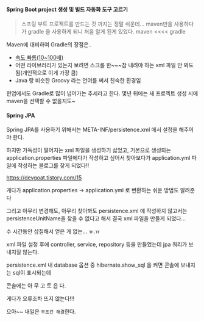 #### Spring Boot project 생성 및 빌드 자동화 도구 고르기

> 스프링 부트 프로젝트를 만드는 것 까지는 정말 쉬운데... maven만을 사용하다가 gradle 을 사용하게 되니 처음 알게 된게 있었다. maven <<<< gradle

Maven에 대비하여 Gradle의 장점은..

* [속도 빠름(10~100배)](https://gradle.org/gradle-vs-maven-performance/)
* 어떤 라이브러리가 있는지 보려면 스크롤 한~~~참 내려야 하는 xml 파일 안 봐도 됨(개인적으로 이게 가장 큼)
* Java 랑 비슷한 Groovy 라는 언어를 써서 친숙한 환경임

현업에서도 Gradle로 많이 넘어가는 추세라고 한다. 몇년 뒤에는 새 프로젝트 생성 시에 maven을 선택할 수 없을지도~



#### Spring JPA

Spring JPA를 사용하기 위해서는 META-INF/persistence.xml 에서 설정을 해주어야 한다.

하지만 가독성이 떨어지는 xml 파일을 생성하기 싫었고, 기본으로 생성되는 application.properties 파일에다가 작성하고 싶어서 찾아보다가 application.yml 파일에 작성하는 블로그를 찾게 되었다!!

https://devgoat.tistory.com/15

게다가 application.properties -> application.yml 로 변환하는 쉬운 방법도 알려준다



그리고 아무리 변경해도, 아무리 찾아봐도 persistence.xml 에 작성하지 않고서는 persistenceUnitName을 찾을 수 없다고 해서 결국 xml 파일을 만들게 되었다...

수 시간동안 삽질해서 얻은 게 없는... ㅠ.ㅠ



xml 파일 설정 후에 controller, service, repository 등을 만들었는데 jpa 쿼리가 보내지질 않는다. 

persistence.xml 내 database 옵션 중 hibernate.show_sql 을 켜면 콘솔에 보내지는 sql이 표시되는데

콘솔에는 아 무 고 토 읍 다.

게다가 오류조차 뜨지 않는다!!!



으아~~ 내일은 `무조건 해결`한다.